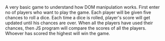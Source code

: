 A very basic game to understand how DOM manipulation works. First enter no of players who want to play the game. Each player will be given five chances to roll a dice. Each time a dice is rolled, player's score will get updated until his chances are over. When all the players have used their chances, then JS program will compare the scores of all the players. Whoever has scored the highest will win the game.
